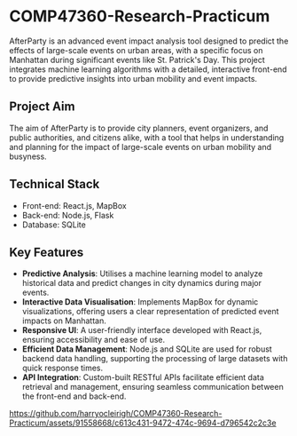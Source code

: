 # COMP47360-Research-Practicum

AfterParty is an advanced event impact analysis tool designed to predict the effects of large-scale events on urban areas, with a specific focus on Manhattan during significant events like St. Patrick's Day. This project integrates machine learning algorithms with a detailed, interactive front-end to provide predictive insights into urban mobility and event impacts.

## Project Aim
The aim of AfterParty is to provide city planners, event organizers, and public authorities, and citizens alike, with a tool that helps in understanding and planning for the impact of large-scale events on urban mobility and busyness.

## Technical Stack
- Front-end: React.js, MapBox
- Back-end: Node.js, Flask
- Database: SQLite

## Key Features
- **Predictive Analysis**: Utilises a machine learning model to analyze historical data and predict changes in city dynamics during major events.
- **Interactive Data Visualisation**: Implements MapBox for dynamic visualizations, offering users a clear representation of predicted event impacts on Manhattan.
- **Responsive UI**: A user-friendly interface developed with React.js, ensuring accessibility and ease of use.
- **Efficient Data Management**: Node.js and SQLite are used for robust backend data handling, supporting the processing of large datasets with quick response times.
- **API Integration**: Custom-built RESTful APIs facilitate efficient data retrieval and management, ensuring seamless communication between the front-end and back-end.


https://github.com/harryocleirigh/COMP47360-Research-Practicum/assets/91558668/c613c431-9472-474c-9694-d796542c2c3e